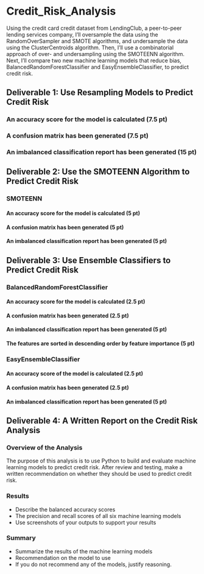 # Credit_Risk_Analysis
Using the credit card credit dataset from LendingClub, a peer-to-peer lending services company, I’ll oversample the data using the RandomOverSampler and SMOTE algorithms, and undersample the data using the ClusterCentroids algorithm. Then, I’ll use a combinatorial approach of over- and undersampling using the SMOTEENN algorithm. Next, I’ll compare two new machine learning models that reduce bias, BalancedRandomForestClassifier and EasyEnsembleClassifier, to predict credit risk.

## Deliverable 1: Use Resampling Models to Predict Credit Risk
### An accuracy score for the model is calculated (7.5 pt)
### A confusion matrix has been generated (7.5 pt)
### An imbalanced classification report has been generated (15 pt)

## Deliverable 2: Use the SMOTEENN Algorithm to Predict Credit Risk
### SMOTEENN 
#### An accuracy score for the model is calculated (5 pt)
#### A confusion matrix has been generated (5 pt)
#### An imbalanced classification report has been generated (5 pt)

## Deliverable 3: Use Ensemble Classifiers to Predict Credit Risk
### BalancedRandomForestClassifier
#### An accuracy score for the model is calculated (2.5 pt)

#### A confusion matrix has been generated (2.5 pt)

#### An imbalanced classification report has been generated (5 pt)

#### The features are sorted in descending order by feature importance (5 pt)

### EasyEnsembleClassifier
#### An accuracy score of the model is calculated (2.5 pt)

#### A confusion matrix has been generated (2.5 pt)

#### An imbalanced classification report has been generated (5 pt)

## Deliverable 4: A Written Report on the Credit Risk Analysis
### Overview of the Analysis 
The purpose of this analysis is to use Python to build and evaluate machine learning models to predict credit risk.  After review and testing, make a written recommendation on whether they should be used to predict credit risk.

### Results
- Describe the balanced accuracy scores
- The precision and recall scores of all six machine learning models
- Use screenshots of your outputs to support your results

### Summary
- Summarize the results of the machine learning models
- Recommendation on the model to use
- If you do not recommend any of the models, justify reasoning.
